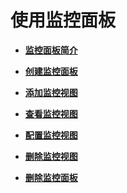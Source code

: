 # 使用监控面板<a name="ZH-CN_TOPIC_0135551322"></a>

-   **[监控面板简介](监控面板简介.md)**  

-   **[创建监控面板](创建监控面板.md)**  

-   **[添加监控视图](添加监控视图.md)**  

-   **[查看监控视图](查看监控视图.md)**  

-   **[配置监控视图](配置监控视图.md)**  

-   **[删除监控视图](删除监控视图.md)**  

-   **[删除监控面板](删除监控面板.md)**  



